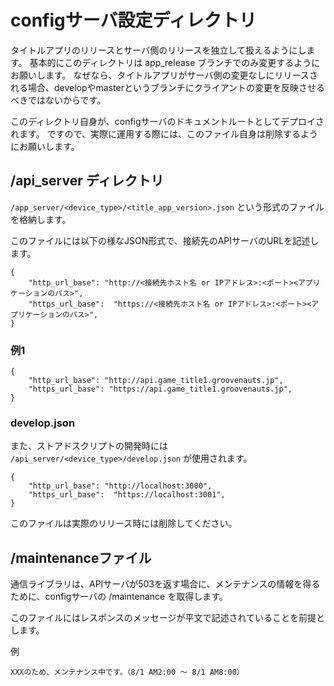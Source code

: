 # configサーバ設定ディレクトリ

タイトルアプリのリリースとサーバ側のリリースを独立して扱えるようにします。
基本的にこのディレクトリは app_release ブランチでのみ変更するようにお願いします。
なぜなら、タイトルアプリがサーバ側の変更なしにリリースされる場合、developやmasterというブランチにクライアントの変更を反映させるべきではないからです。

このディレクトリ自身が、configサーバのドキュメントルートとしてデプロイされます。
ですので、実際に運用する際には、このファイル自身は削除するようにお願いします。



## /api_server ディレクトリ

`/app_server/<device_type>/<title_app_version>.json` という形式のファイルを格納します。

このファイルには以下の様なJSON形式で、接続先のAPIサーバのURLを記述します。

```
{
    "http_url_base": "http://<接続先ホスト名 or IPアドレス>:<ポート><アプリケーションのパス>",
    "https_url_base":  "https://<接続先ホスト名 or IPアドレス>:<ポート><アプリケーションのパス>",
}
```

### 例1

```
{
    "http_url_base": "http://api.game_title1.groovenauts.jp",
    "https_url_base": "https://api.game_title1.groovenauts.jp",
}
```

### develop.json

また、ストアドスクリプトの開発時には `/api_server/<device_type>/develop.json` が使用されます。

```
{
    "http_url_base": "http://localhost:3000",
    "https_url_base":  "https://localhost:3001",
}
```

このファイルは実際のリリース時には削除してください。




## /maintenanceファイル

通信ライブラリは、APIサーバが503を返す場合に、メンテナンスの情報を得るために、configサーバの /maintenance を取得します。

このファイルにはレスポンスのメッセージが平文で記述されていることを前提とします。

例

```
XXXのため、メンテナンス中です。（8/1 AM2:00 〜 8/1 AM8:00）
```
